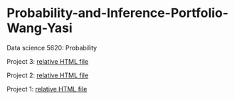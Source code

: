 # Probability-and-Inference-Portfolio-Wang-Yasi
Data science 5620: Probability

Project 3:
[relative HTML file](03-discrete-probability-calculations/writeup.html)

Project 2:
[relative HTML file](02-monte-carlo-error/02-monte-carlo-error.nb.html)

Project 1:
[relative HTML file](01-roulette-simulation/writeup.nb.html)
